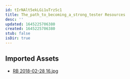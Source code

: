 ```yaml
---
id: tIrNAlt5ekLGi1uTrzSc1
title: The_path_to_becoming_a_strong_tester Resources
desc: ''
updated: 1645225706380
created: 1645225706380
stub: false
isDir: true
---
```

## Imported Assets
- [RB 2018-02-28 16.jpg](/assets/rb-2018-02-28-16-0kgBaEyCY3CO.jpg)
